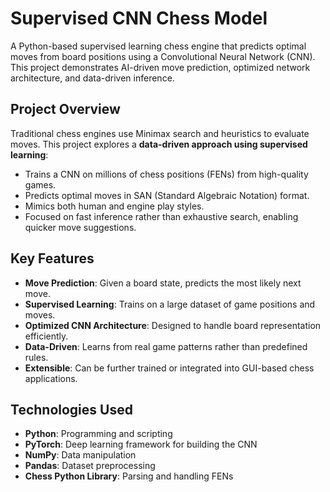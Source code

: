 # Supervised CNN Chess Model

A Python-based supervised learning chess engine that predicts optimal moves from board positions using a Convolutional Neural Network (CNN). This project demonstrates AI-driven move prediction, optimized network architecture, and data-driven inference.

## Project Overview

Traditional chess engines use Minimax search and heuristics to evaluate moves. This project explores a **data-driven approach using supervised learning**:

- Trains a CNN on millions of chess positions (FENs) from high-quality games.
- Predicts optimal moves in SAN (Standard Algebraic Notation) format.
- Mimics both human and engine play styles.
- Focused on fast inference rather than exhaustive search, enabling quicker move suggestions.

## Key Features

- **Move Prediction**: Given a board state, predicts the most likely next move.  
- **Supervised Learning**: Trains on a large dataset of game positions and moves.  
- **Optimized CNN Architecture**: Designed to handle board representation efficiently.  
- **Data-Driven**: Learns from real game patterns rather than predefined rules.  
- **Extensible**: Can be further trained or integrated into GUI-based chess applications.

## Technologies Used

- **Python**: Programming and scripting  
- **PyTorch**: Deep learning framework for building the CNN  
- **NumPy**: Data manipulation  
- **Pandas**: Dataset preprocessing  
- **Chess Python Library**: Parsing and handling FENs



